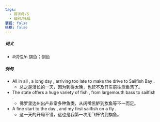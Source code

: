 ```yaml
---
tags:
  - 首字母/S
  - 级别/托福
掌握: false
模糊: false
---
```

##### 词义
- #词性/n  旗鱼；剑鱼
##### 例句
- All in all , a long day , arriving too late to make the drive to Sailfish Bay .
	- 总之是漫长的一天，因为到得太晚，也赶不及开车前往旗鱼湾了。
- The state offers a huge variety of fish , from largemouth bass to sailfish .
	- 佛罗里达州出产非常多种鱼类，从阔嘴黑鲈到旗鱼等不一而足。
- A fine start to the day , and my first sailfish on a fly .
	- 这一天的开局不错，这也是我第一次用飞杆钓到旗鱼。
